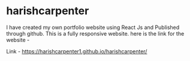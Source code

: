 # harishcarpenter

I have created my own portfolio website using React Js and Published through github. This is a fully responsive website.
here is the link for the website - 

Link -   https://harishcarpenter1.github.io/harishcarpenter/
